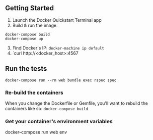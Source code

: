 ## Getting Started
1. Launch the Docker Quickstart Terminal app
2. Build & run the image:
  ```
  docker-compose build
  docker-compose up
  ```
3. Find Docker's IP: `docker-machine ip default`
4. `curl http://<docker_host>:4567

## Run the tests
`docker-compose run --rm web bundle exec rspec spec`


### Re-build the containers
When you change the Dockerfile or Gemfile, you'll want to rebuild the containers like so:
`docker-compose build`

### Get your container's environment variables
docker-compose run web env
